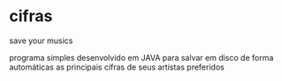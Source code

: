 # cifras
save your musics 

programa simples desenvolvido em JAVA para salvar em disco de forma automáticas as principais cifras de seus artistas preferidos
